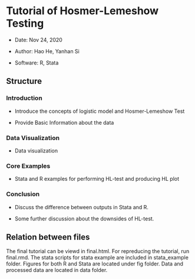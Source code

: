 # Tutorial of Hosmer-Lemeshow Testing

* Date: Nov 24, 2020

* Author: Hao He, Yanhan Si

* Software: R, Stata

## Structure

### Introduction 

* Introduce the concepts of logistic model and Hosmer-Lemeshow Test

* Provide Basic Information about the data

### Data Visualization  

* Data visualization 

### Core Examples 

* Stata and R examples for performing HL-test and producing HL plot 

### Conclusion

* Discuss the difference between outputs in Stata and R.

* Some further discussion about the downsides of HL-test.

## Relation between files

The final tutorial can be viewd in final.html. For repreducing the 
tutorial, run final.rmd. The stata scripts for stata example are included
in stata_example folder. Figures for both R and Stata are located under fig
folder. Data and processed data are located in data folder.